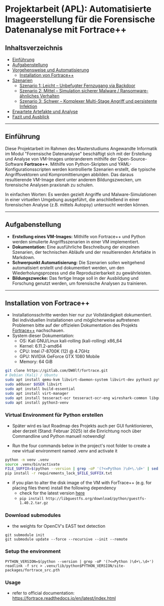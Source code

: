 # Projektarbeit (APL): Automatisierte Imageerstellung für die Forensische Datenanalyse mit Fortrace++

## Inhaltsverzeichnis
- [Einführung](#einführung)
- [Aufgabenstellung](#aufgabenstellung)
- [Vorgehensweise und Automatisierung](#vorgehensweise-und-automatisierung)
    - [Installation von Fortrace++](#installation-von-fortrace++)
- [Szenarien](#szenarien)
  - [Szenario 1: Leicht – Unbefugter Fernzugang via Backdoor](#szenario-1-leicht--unbefugter-fernzugang-via-backdoor)
  - [Szenario 2: Mittel – Simulation sicherer Malware / Ransomware-ähnliches Verhalten](#szenario-2-mittel--simulation-sicherer-malware--ransomware-ähnliches-verhalten)
  - [Szenario 3: Schwer – Komplexer Multi-Stage Angriff und persistente Infektion](#szenario-3-schwer--komplexer-multi-stage-angriff-und-persistente-infektion)
- [Erwartete Artefakte und Analyse](#erwartete-artefakte-und-analyse)
- [Fazit und Ausblick](#fazit-und-ausblick)

---
## Einführung

Diese Projektarbeit im Rahmen des Masterstudiums Angewandte Informatik im Modul "Forensische Datenanalyse" beschäftigt sich mit der Erstellung und Analyse von VM-Images unteranderem mithilfe der Open-Source-Software **Fortrace++**. Mithilfe von Python-Skripten und YAML-Konfigurationsscripten werden kontrollierte Szenarien erstellt, die typische Angriffsvektoren und Kompromittierungen abbilden. Das daraus resultierende VM-Image dient unter anderem Bildungszwecken, um forensische Analysen praxisnah zu schulen.

In einfachen Worten: Es werden gezielt Angriffe und Malware-Simulationen in einer virtuellen Umgebung ausgeführt, die anschließend in einer forensischen Analyse (z.B. mittels Autopsy) untersucht werden können.

---

## Aufgabenstellung

- **Erstellung eines VM-Images:** Mithilfe von Fortrace++ und Python werden simulierte Angriffsszenarien in einer VM implementiert.
- **Dokumentation:** Eine ausführliche Beschreibung der einzelnen Szenarien, der technischen Abläufe und der resultierenden Artefakte in Markdown.
- **Schwerpunkt Automatisierung:** Die Szenarien sollen weitgehend automatisiert erstellt und dokumentiert werden, um den Wiederholungsprozess und die Reproduzierbarkeit zu gewährleisten.
- **Bildungszwecke:** Das fertige Image soll in der Ausbildung und Forschung genutzt werden, um forensische Analysen zu trainieren.

---


## Installation von Fortrace++
- Installationsschritte werden hier nur zur Vollständigkeit dokumentiert. Bei individuellen Installationen und möglicherweise auftretenen Problemen bitte auf der offizielen Dokumentation des Projekts [Fortrace++](https://gitlab.com/DW0lf/fortrace#installation) nachschauen.
- System dieser Dokumentation:
    - OS: Kali GNU/Linux kali-rolling (kali-rolling) x86_64
    - Kernel: 6.11.2-amd64
    - CPU: Intel i7-8700K (12) @ 4.7GHz
    - GPU: NVIDIA GeForce GTX 1080 Mobile
    - Memory: 64 GiB
```sh
git clone https://gitlab.com/DW0lf/fortrace.git
# Debian (Kali) / Ubuntu 
sudo apt install qemu-kvm libvirt-daemon-system libvirt-dev python3 python3-dev
sudo adduser $USER libvirt
sudo apt install build-essential
sudo apt install virt-manager
sudo apt install tesseract-ocr tesseract-ocr-eng wireshark-common libguestfs-tools libguestfs-dev
sudo apt install python3-venv
```

### Virtual Environment für Python erstellen
- Später wird es laut Roadmap des Projekts auch per GUI funktionieren, aber derzeit (Stand: Februar 2025) ist die Einrichtung noch über Commandline und Python manuell notwendig!

- Run the four commands below in the project's root
folder to create a new virtual environment named .venv and activate it

```sh
python -m venv .venv
source .venv/bin/activate
FILE_SUFFIX=$(python --version | grep -oP '(?<=Python )\d+\.\d+' | sed 's/\./_/g')
pip install -r requirements_lock_$FILE_SUFFIX.txt
```

- if you plan to alter the disk image of the VM with ForTrace++ (e.g. for placing files there) install the following dependency
    - check for the latest version [here](https://download.libguestfs.org/python/)
    - `pip install http://libguestfs.org/download/python/guestfs-1.40.2.tar.gz`

### Download submodules
- the weights for OpenCV's EAST text detection
```
git submodule init
git submodule update --force --recursive --init --remote
```

### Setup the environment
```
PYTHON_VERSION=$(python --version | grep -oP '(?<=Python )\d+\.\d+')
readlink -f src > .venv/lib/python$PYTHON_VERSION/site-packages/fortrace_src.pth
```

### Usage
- refer to official documentation: https://fortrace.readthedocs.io/en/latest/index.html